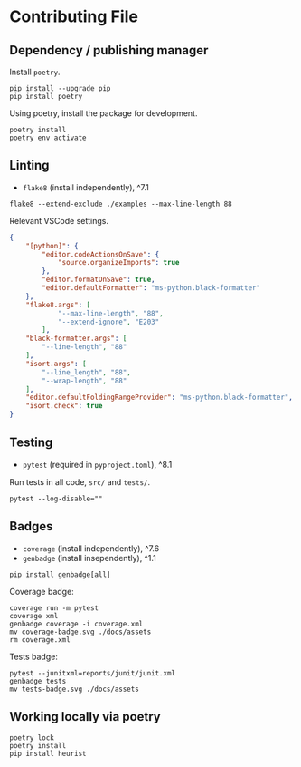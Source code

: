 # Contributing File

## Dependency / publishing manager

Install `poetry`.

```shell
pip install --upgrade pip
pip install poetry
```

Using poetry, install the package for development.

```shell
poetry install
poetry env activate
```

## Linting

- `flake8` (install independently), ^7.1

```shell
flake8 --extend-exclude ./examples --max-line-length 88
```

Relevant VSCode settings.

```json
{
    "[python]": {
        "editor.codeActionsOnSave": {
            "source.organizeImports": true
        },
        "editor.formatOnSave": true,
        "editor.defaultFormatter": "ms-python.black-formatter"
    },
    "flake8.args": [
            "--max-line-length", "88",
            "--extend-ignore", "E203"
        ],
    "black-formatter.args": [
        "--line-length", "88"
    ],
    "isort.args": [
        "--line_length", "88",
        "--wrap-length", "88"
    ],
    "editor.defaultFoldingRangeProvider": "ms-python.black-formatter",
    "isort.check": true
}
```

## Testing

- `pytest` (required in `pyproject.toml`), ^8.1

Run tests in all code, `src/` and `tests/`.

```shell
pytest --log-disable=""
```

## Badges

- `coverage` (install independently), ^7.6
- `genbadge` (install insependently), ^1.1

```shell
pip install genbadge[all]
```

Coverage badge:

```shell
coverage run -m pytest
coverage xml
genbadge coverage -i coverage.xml
mv coverage-badge.svg ./docs/assets
rm coverage.xml
```

Tests badge:

```shell
pytest --junitxml=reports/junit/junit.xml
genbadge tests
mv tests-badge.svg ./docs/assets
```

## Working locally via poetry

```shell
poetry lock
poetry install
pip install heurist
```
